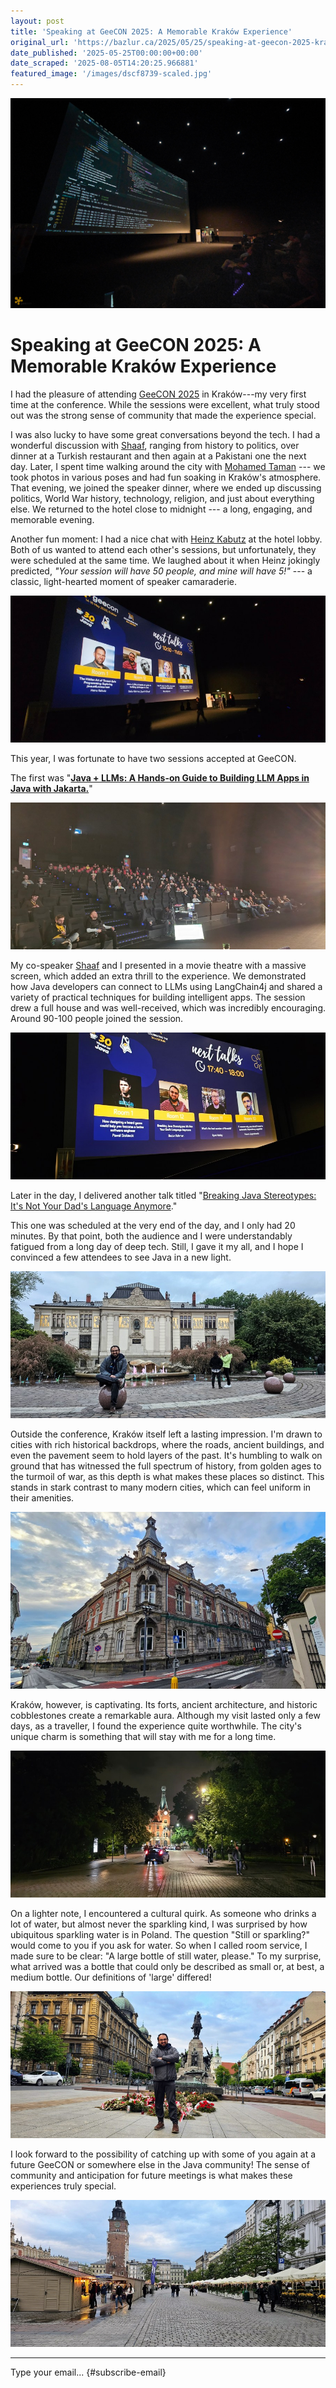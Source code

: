 ```yaml
---
layout: post
title: 'Speaking at GeeCON 2025: A Memorable Kraków Experience'
original_url: 'https://bazlur.ca/2025/05/25/speaking-at-geecon-2025-krakow-experience/'
date_published: '2025-05-25T00:00:00+00:00'
date_scraped: '2025-08-05T14:20:25.966881'
featured_image: '/images/dscf8739-scaled.jpg'
---
```


![](/images/dscf8739-scaled.jpg)

Speaking at GeeCON 2025: A Memorable Kraków Experience
======================================================

I had the pleasure of attending [GeeCON 2025](https://2025.geecon.org/) in Kraków---my very first time at the conference. While the sessions were excellent, what truly stood out was the strong sense of community that made the experience special.

I was also lucky to have some great conversations beyond the tech. I had a wonderful discussion with [Shaaf](https://www.linkedin.com/in/shaaf/), ranging from history to politics, over dinner at a Turkish restaurant and then again at a Pakistani one the next day. Later, I spent time walking around the city with [Mohamed Taman](https://www.linkedin.com/in/mohamedtaman/) --- we took photos in various poses and had fun soaking in Kraków's atmosphere. That evening, we joined the speaker dinner, where we ended up discussing politics, World War history, technology, religion, and just about everything else. We returned to the hotel close to midnight --- a long, engaging, and memorable evening.

Another fun moment: I had a nice chat with [Heinz Kabutz](https://www.linkedin.com/in/heinzkabutz/) at the hotel lobby. Both of us wanted to attend each other's sessions, but unfortunately, they were scheduled at the same time. We laughed about it when Heinz jokingly predicted, *"Your session will have 50 people, and mine will have 5!"* --- a classic, light-hearted moment of speaker camaraderie.

![](/images/20250515-095232.jpg)

This year, I was fortunate to have two sessions accepted at GeeCON.

The first was "[**Java + LLMs: A Hands-on Guide to Building LLM Apps in Java with Jakarta.**](https://speakerdeck.com/sshaaf/java-plus-llms-a-hands-on-guide-with-bazlur-rahman-and-syed-m-shaaf)"

![](/images/20250515-104326.jpg)

My co-speaker [Shaaf](https://www.linkedin.com/in/shaaf/) and I presented in a movie theatre with a massive screen, which added an extra thrill to the experience. We demonstrated how Java developers can connect to LLMs using LangChain4j and shared a variety of practical techniques for building intelligent apps. The session drew a full house and was well-received, which was incredibly encouraging. Around 90-100 people joined the session.

![](/images/20250515-172344.jpg)

Later in the day, I delivered another talk titled "[Breaking Java Stereotypes: It's Not Your Dad's Language Anymore](https://speakerdeck.com/bazlur_rahman/geecon-breaking-java-stereotypes-its-not-your-dads-language-anymore)."

This one was scheduled at the very end of the day, and I only had 20 minutes. By that point, both the audience and I were understandably fatigued from a long day of deep tech. Still, I gave it my all, and I hope I convinced a few attendees to see Java in a new light.

![](/images/20250516-195233.jpg)

Outside the conference, Kraków itself left a lasting impression. I'm drawn to cities with rich historical backdrops, where the roads, ancient buildings, and even the pavement seem to hold layers of the past. It's humbling to walk on ground that has witnessed the full spectrum of history, from golden ages to the turmoil of war, as this depth is what makes these places so distinct. This stands in stark contrast to many modern cities, which can feel uniform in their amenities.

![](/images/20250516-1926082.jpg)

Kraków, however, is captivating. Its forts, ancient architecture, and historic cobblestones create a remarkable aura. Although my visit lasted only a few days, as a traveller, I found the experience quite worthwhile. The city's unique charm is something that will stay with me for a long time.

![](/images/20250516-232247.jpg)

On a lighter note, I encountered a cultural quirk. As someone who drinks a lot of water, but almost never the sparkling kind, I was surprised by how ubiquitous sparkling water is in Poland. The question "Still or sparkling?" would come to you if you ask for water. So when I called room service, I made sure to be clear: "A large bottle of still water, please." To my surprise, what arrived was a bottle that could only be described as small or, at best, a medium bottle. Our definitions of 'large' differed!

![](/images/20250516-193226.jpg)

I look forward to the possibility of catching up with some of you again at a future GeeCON or somewhere else in the Java community! The sense of community and anticipation for future meetings is what makes these experiences truly special.

![](/images/20250516-194800.jpg)  

*** ** * ** ***

Type your email... {#subscribe-email}
